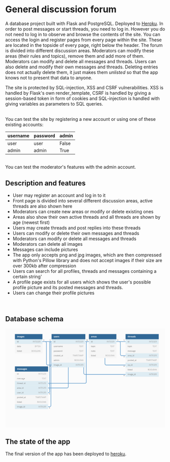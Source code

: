 <h1>General discussion forum</h1>
A database project built with Flask and PostgreSQL. Deployed to <a href="https://general-forum.herokuapp.com/">Heroku</a>. In order to post messages or start threads, you need to log in. However you do not need to log in to observe and browse the contents of the site. You can access the login and register pages from every page within the site. These are located in the topside of every page, right below the header. The forum is divided into different discussion areas. Moderators can modify these areas (their rules and topics), remove them and add more of them. Moderators can modify and delete all messages and threads. Users can also delete and modify their own messages and threads. Deleting entries does not actually delete them, it just makes them <i>unlisted</i> so that the app knows not to present that data to anyone.<br>

The site is protected by SQL-injection, XSS and CSRF vulnerabilities. XSS is handled by Flask's own render_template, CSRF is handled by giving a session-based token in form of cookies and SQL-injection is handled with giving variables as parameters to SQL queries.

<br>
You can test the site by registering a new account or using one of these existing accounts:<br>

|username|password|admin|
|--------|--------|-----|
|user    |user    |False|
|admin   |admin   |True |

<br>
You can test the moderator's features with the admin account.

<h2>Description and features</h2>

- User may register an account and log in to it
- Front page is divided into several different discussion areas, active threads are also shown here
- Moderators can create new areas or modify or delete existing ones
- Areas also show their own active threads and all threads are shown by age (newest first)
- Users may create threads and post replies into these threads
- Users can modify or delete their own messages and threads
- Moderators can modify or delete all messages and threads
- Moderators can delete all images
- Messages can include pictures
- The app only accepts png and jpg images, which are then compressed with Python's Pillow library and does not accept images if their size are over 300kb after compression
- Users can search for all profiles, threads and messages containing a certain string'
- A profile page exists for all users which shows the user's possible profile picture and its posted messages and threads.
- Users can change their profile pictures

<br>
<h2>Database schema</h2>
<img src="/documentation/database-schema.png">
<h2>The state of the app</h2>
The final version of the app has been deployed to <a href="https://general-forum.herokuapp.com/">heroku</a>.

